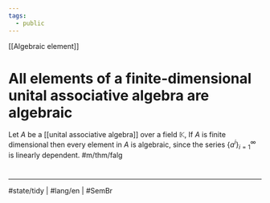 ```yaml
---
tags:
  - public
---
```

[[Algebraic element]]
# All elements of a finite-dimensional unital associative algebra are algebraic

Let $A$ be a [[unital associative algebra]] over a field $\mathbb{K}$,
If $A$ is finite dimensional then every element in $A$ is algebraic, since the series $\{a^i\}_{i=1}^\infty$ is linearly dependent. #m/thm/falg


#
---
#state/tidy | #lang/en | #SemBr
